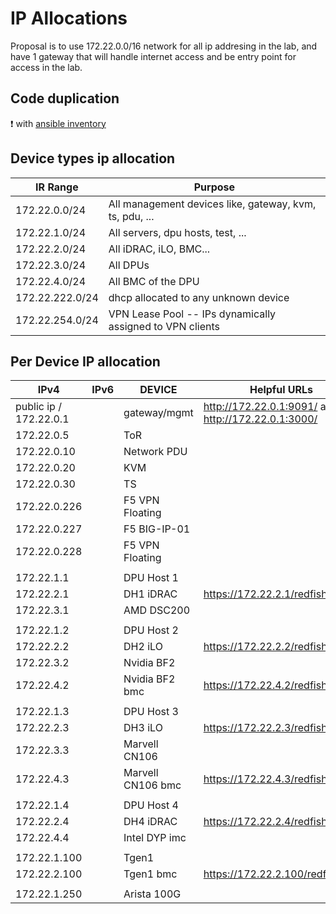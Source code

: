 # IP Allocations

Proposal is to use 172.22.0.0/16 network for all ip addresing in the lab, and have 1 gateway that will handle internet access and be entry point for access in the lab.

## Code duplication

:exclamation: with [ansible inventory](./ansible/inventory)

## Device types ip allocation

| IR Range            | Purpose                                                     |
|-----------------    |---------------------------------------------------------    |
| 172.22.0.0/24       | All management devices like, gateway, kvm, ts, pdu, ...     |
| 172.22.1.0/24       | All servers, dpu hosts, test, ...                           |
| 172.22.2.0/24       | All iDRAC, iLO, BMC...                                      |
| 172.22.3.0/24       | All DPUs                                                    |
| 172.22.4.0/24       | All BMC of the DPU                                          |
| 172.22.222.0/24     | dhcp allocated to any unknown device                        |
| 172.22.254.0/24     | VPN Lease Pool -- IPs dynamically assigned to VPN clients   |

## Per Device IP allocation

| IPv4                          | IPv6     | DEVICE           | Helpful URLs   |
|---------------------------    |------    |----------------- |----------------|
| public ip / 172.22.0.1        |          | gateway/mgmt     | <http://172.22.0.1:9091/> and <http://172.22.0.1:3000/> |
| 172.22.0.5                    |          | ToR              |                                  |
| 172.22.0.10                   |          | Network PDU      |                                  |
| 172.22.0.20                   |          | KVM              |                                  |
| 172.22.0.30                   |          | TS               |                                  |
| 172.22.0.226                  |          | F5 VPN Floating  |                                  |
| 172.22.0.227                  |          | F5 BIG-IP-01     |                                  |
| 172.22.0.228                  |          | F5 VPN Floating  |                                  |
|                               |          |                  |                                  |
| 172.22.1.1                    |          | DPU Host 1       |                                  |
| 172.22.2.1                    |          | DH1 iDRAC        | <https://172.22.2.1/redfish/v1/> |
| 172.22.3.1                    |          | AMD DSC200       |                                  |
|                               |          |                  |                                  |
| 172.22.1.2                    |          | DPU Host 2       |                                  |
| 172.22.2.2                    |          | DH2 iLO          | <https://172.22.2.2/redfish/v1/> |
| 172.22.3.2                    |          | Nvidia BF2       |                                  |
| 172.22.4.2                    |          | Nvidia BF2 bmc   | <https://172.22.4.2/redfish/v1/> |
|                               |          |                  |                                  |
| 172.22.1.3                    |          | DPU Host 3       |                                  |
| 172.22.2.3                    |          | DH3 iLO          | <https://172.22.2.3/redfish/v1/> |
| 172.22.3.3                    |          | Marvell CN106    |                                  |
| 172.22.4.3                    |          | Marvell CN106 bmc | <https://172.22.4.3/redfish/v1/> |
|                               |          |                  |                                  |
| 172.22.1.4                    |          | DPU Host 4       |                                  |
| 172.22.2.4                    |          | DH4 iDRAC        | <https://172.22.2.4/redfish/v1/> |
| 172.22.4.4                    |          | Intel DYP imc    |                                  |
|                               |          |                  |                                  |
| 172.22.1.100                  |          | Tgen1            |                                  |
| 172.22.2.100                  |          | Tgen1 bmc        | <https://172.22.2.100/redfish/v1/> |
|                               |          |                  |                                  |
| 172.22.1.250                  |          | Arista 100G      |                                  |
